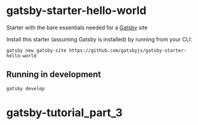 # gatsby-starter-hello-world
Starter with the bare essentials needed for a [Gatsby](https://www.gatsbyjs.org/) site

Install this starter (assuming Gatsby is installed) by running from your CLI:
```
gatsby new gatsby-site https://github.com/gatsbyjs/gatsby-starter-hello-world
```

## Running in development
`gatsby develop`
# gatsby-tutorial_part_3
